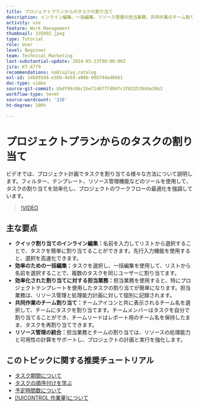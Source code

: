 ```yaml
---
title: プロジェクトプランからのタスクの割り当て
description: インライン編集、一括編集、リソース管理の担当業務、共同作業のチーム割り当て、効率的なプロジェクト計画のリソース処理能力計算を使用して、Workfront でのタスク割り当てを簡素化します。
activity: use
feature: Work Management
thumbnail: 335092.jpeg
type: Tutorial
role: User
level: Beginner
team: Technical Marketing
last-substantial-update: 2024-05-23T00:00:00Z
jira: KT-8779
recommendations: noDisplay,catalog
exl-id: 14b893d4-e3bb-4e5d-a06b-99b744ad6b61
doc-type: video
source-git-commit: bbdf99c6bc1be714077fd94fc3f8325394de36b3
workflow-type: tm+mt
source-wordcount: '226'
ht-degree: 100%

---
```


# プロジェクトプランからのタスクの割り当て

ビデオでは、プロジェクト計画でタスクを割り当てる様々な方法について説明します。フィルター、テンプレート、リソース管理機能などのツールを使用して、タスクの割り当てを効率化し、プロジェクトのワークフローの最適化を強調しています。


>[!VIDEO](https://video.tv.adobe.com/v/3445734/?quality=12&learn=on&enablevpops=1&captions=jpn)

## 主な要点

* **クイック割り当てのインライン編集：**&#x200B;名前を入力してリストから選択することで、タスクを簡単に割り当てることができます。先行入力機能を使用すると、選択を高速化できます。
* **効率のための一括編集：**&#x200B;タスクを選択し、一括編集を使用して、リストから名前を選択することで、複数のタスクを同じユーザーに割り当てます。
* **効率化された割り当てに対する担当業務：**&#x200B;担当業務を使用すると、特にプロジェクトテンプレートを使用したタスクの割り当てが簡単になります。担当業務は、リソース管理と処理能力計画に対して個別に記録されます。
* **共同作業のチーム割り当て：**&#x200B;チームアイコンと共に表示されるチーム名を選択して、チームにタスクを割り当てます。チームメンバーはタスクを自分で割り当てることができ、チームリードはレポート用のチーム名を保持したまま、タスクを再割り当てできます。
* **リソース管理の統合：**&#x200B;担当業務とチームの割り当ては、リソースの処理能力と可用性の計算をサポートし、プロジェクトの計画と実行を強化します。


## このトピックに関する推奨チュートリアル

* [タスク期間について](/help/manage-work/tasks/understand-task-durations.md)
* [タスクの順序付けを学ぶ](/help/manage-work/tasks/learn-to-sequence-tasks.md)
* [予定時間数について](/help/manage-work/tasks/understand-planned-hours.md)
* [[!UICONTROL 作業量]について](/help/manage-work/tasks/understand-work-effort.md)

